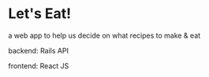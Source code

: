 # Let's Eat!
a web app to help us decide on what recipes to make & eat



backend: Rails API

frontend: React JS
